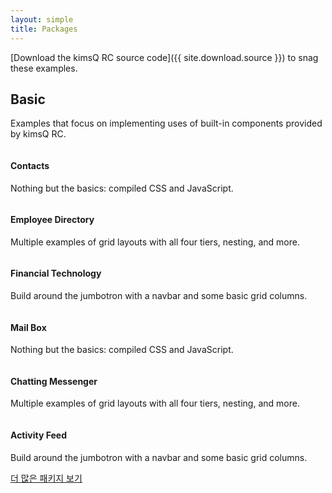 ```yaml
---
layout: simple
title: Packages
---
```


[Download the kimsQ RC source code]({{ site.download.source }}) to snag these examples.

## Basic

Examples that focus on implementing uses of built-in components provided by kimsQ RC.

<div class="row bd-examples">
  <div class="col-xs-6 col-md-4">
    <a href="{{ site.baseurl }}/packages/contacts/">
      <img class="img-thumbnail" src="http://placehold.it/600x375" alt="">
    </a>
    <h4>Contacts</h4>
    <p>Nothing but the basics: compiled CSS and JavaScript.</p>
  </div>
  <div class="col-xs-6 col-md-4">
    <a href="{{ site.baseurl }}/packages/directory/">
      <img class="img-thumbnail" src="http://placehold.it/600x375" alt="">
    </a>
    <h4>Employee Directory</h4>
    <p>Multiple examples of grid layouts with all four tiers, nesting, and more.</p>
  </div>
  <div class="clearfix hidden-sm-up"></div>

  <div class="col-xs-6 col-md-4">
    <a href="{{ site.baseurl }}/packages/fintech/">
      <img class="img-thumbnail" src="http://placehold.it/600x375" alt="">
    </a>
    <h4>Financial Technology</h4>
    <p>Build around the jumbotron with a navbar and some basic grid columns.</p>
  </div>

  <div class="col-xs-6 col-md-4">
    <a href="{{ site.baseurl }}/packages/mail/">
      <img class="img-thumbnail" src="http://placehold.it/600x375" alt="">
    </a>
    <h4>Mail Box</h4>
    <p>Nothing but the basics: compiled CSS and JavaScript.</p>
  </div>
  <div class="col-xs-6 col-md-4">
    <a href="{{ site.baseurl }}/packages/chatting/">
      <img class="img-thumbnail" src="http://placehold.it/600x375" alt="">
    </a>
    <h4>Chatting Messenger</h4>
    <p>Multiple examples of grid layouts with all four tiers, nesting, and more.</p>
  </div>
  <div class="clearfix hidden-sm-up"></div>

  <div class="col-xs-6 col-md-4">
    <a href="{{ site.baseurl }}/packages/feed/">
      <img class="img-thumbnail" src="http://placehold.it/600x375" alt="">
    </a>
    <h4>Activity Feed</h4>
    <p>Build around the jumbotron with a navbar and some basic grid columns.</p>
  </div>

</div>

<a class="btn btn-secondary btn-lg btn-block" href="{{ site.packages }}" target="_blank" onclick="ga('send', 'event', 'Navbar', 'Community links', 'Store');">더 많은 패키지 보기</a>
